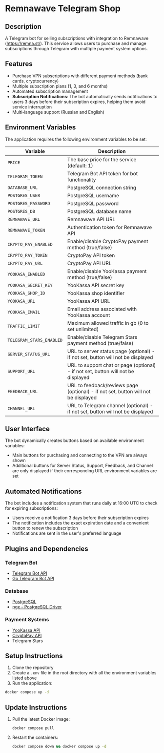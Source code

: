 # Remnawave Telegram Shop

## Description

A Telegram bot for selling subscriptions with integration to Remnawave (https://remna.st/). This service allows users to purchase and manage subscriptions through Telegram with multiple payment system options.

## Features

- Purchase VPN subscriptions with different payment methods (bank cards, cryptocurrency)
- Multiple subscription plans (1, 3, and 6 months)
- Automated subscription management
- **Subscription Notifications**: The bot automatically sends notifications to users 3 days before their subscription expires, helping them avoid service interruption
- Multi-language support (Russian and English)

## Environment Variables

The application requires the following environment variables to be set:

| Variable | Description                                        |
|----------|----------------------------------------------------|
| `PRICE` | The base price for the service (default: 1)        |
| `TELEGRAM_TOKEN` | Telegram Bot API token for bot functionality       |
| `DATABASE_URL` | PostgreSQL connection string                       |
| `POSTGRES_USER` | PostgreSQL username                                |
| `POSTGRES_PASSWORD` | PostgreSQL password                                |
| `POSTGRES_DB` | PostgreSQL database name                           |
| `REMNAWAVE_URL` | Remnawave API URL                                  |
| `REMNAWAVE_TOKEN` | Authentication token for Remnawave API             |
| `CRYPTO_PAY_ENABLED` | Enable/disable CryptoPay payment method (true/false) |
| `CRYPTO_PAY_TOKEN` | CryptoPay API token                                |
| `CRYPTO_PAY_URL` | CryptoPay API URL                                  |
| `YOOKASA_ENABLED` | Enable/disable YooKassa payment method (true/false) |
| `YOOKASA_SECRET_KEY` | YooKassa API secret key                            |
| `YOOKASA_SHOP_ID` | YooKassa shop identifier                           |
| `YOOKASA_URL` | YooKassa API URL                                   |
| `YOOKASA_EMAIL` | Email address associated with YooKassa account     |
| `TRAFFIC_LIMIT` | Maximum allowed traffic in gb (0 to set unlimited) |
| `TELEGRAM_STARS_ENABLED` | Enable/disable Telegram Stars payment method (true/false) |
| `SERVER_STATUS_URL` | URL to server status page (optional) - if not set, button will not be displayed |
| `SUPPORT_URL` | URL to support chat or page (optional) - if not set, button will not be displayed |
| `FEEDBACK_URL` | URL to feedback/reviews page (optional) - if not set, button will not be displayed |
| `CHANNEL_URL` | URL to Telegram channel (optional) - if not set, button will not be displayed |

## User Interface

The bot dynamically creates buttons based on available environment variables:
- Main buttons for purchasing and connecting to the VPN are always shown
- Additional buttons for Server Status, Support, Feedback, and Channel are only displayed if their corresponding URL environment variables are set

## Automated Notifications

The bot includes a notification system that runs daily at 16:00 UTC to check for expiring subscriptions:
- Users receive a notification 3 days before their subscription expires
- The notification includes the exact expiration date and a convenient button to renew the subscription
- Notifications are sent in the user's preferred language

## Plugins and Dependencies

### Telegram Bot
- [Telegram Bot API](https://core.telegram.org/bots/api)
- [Go Telegram Bot API](https://github.com/go-telegram/bot)

### Database
- [PostgreSQL](https://www.postgresql.org/)
- [pgx - PostgreSQL Driver](https://github.com/jackc/pgx)

### Payment Systems
- [YooKassa API](https://yookassa.ru/developers/api)
- [CryptoPay API](https://help.crypt.bot/crypto-pay-api)
- Telegram Stars


## Setup Instructions

1. Clone the repository
2. Create a `.env` file in the root directory with all the environment variables listed above
3. Run the application:

```bash
docker compose up -d
```

## Update Instructions

1. Pull the latest Docker image:
   ```bash
   docker compose pull
   ```

2. Restart the containers:
   ```bash
   docker compose down && docker compose up -d
   ```